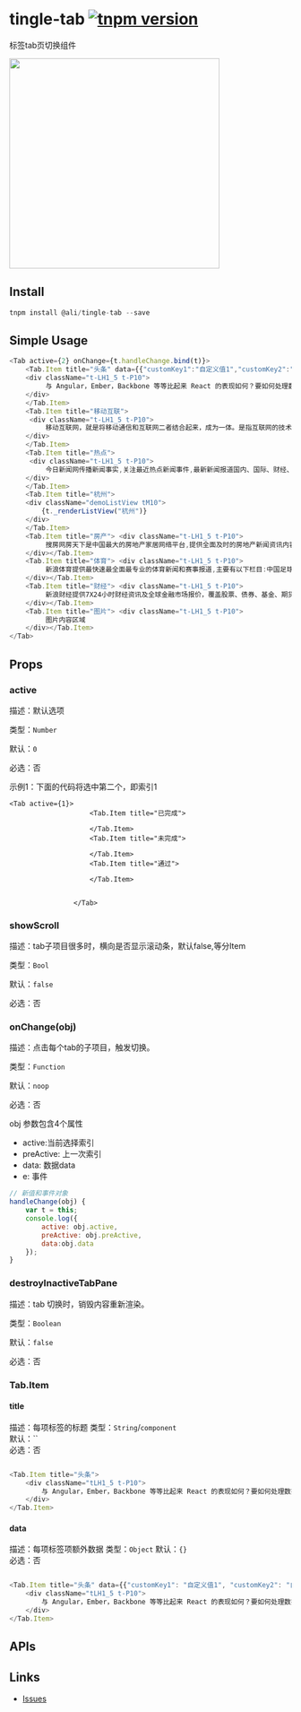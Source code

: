# tingle-tab [![tnpm version](http://web.npm.alibaba-inc.com/badge/v/@ali/tingle-tab.svg?style=flat-square)](http://web.npm.alibaba-inc.com/package/@ali/tingle-tab) 

标签tab页切换组件

<img src="https://img.alicdn.com/tps/TB1BDZlJFXXXXcYXVXXXXXXXXXX-389-651.png" width="375"/>

## Install

```js
tnpm install @ali/tingle-tab --save
```

## Simple Usage

```javascript
<Tab active={2} onChange={t.handleChange.bind(t)}>
    <Tab.Item title="头条" data={{"customKey1":"自定义值1","customKey2":"自定义值2"}}>
    <div className="t-LH1_5 t-P10">
         与 Angular，Ember，Backbone 等等比起来 React 的表现如何？要如何处理数据？要如何连接服务器？JSX 到底是什么？“组件”又是如何定义的？
    </div>
    </Tab.Item>
    <Tab.Item title="移动互联">
     <div className="t-LH1_5 t-P10">
         移动互联网，就是将移动通信和互联网二者结合起来，成为一体。是指互联网的技术、平台、商业模式和应用与移动通信技术结合并实践的活动的总称。4G时代的开启以及移动终端设备的凸显必将为移动互联网的发展注入巨大的能量，2014年移动互联网...
    </div>
    </Tab.Item>
    <Tab.Item title="热点">
     <div className="t-LH1_5 t-P10">
         今日新闻网传播新闻事实,关注最近热点新闻事件,最新新闻报道国内、国际、财经、房产、娱乐、体育、消费、数码科技等新闻消息,今日关注探寻热点新闻事件真相,对今日关注...
    </div>
    </Tab.Item>
    <Tab.Item title="杭州">
    <div className="demoListView tM10">
        {t._renderListView("杭州")}
    </div>
    </Tab.Item>
    <Tab.Item title="房产"> <div className="t-LH1_5 t-P10">
         搜房网房天下是中国最大的房地产家居网络平台,提供全面及时的房地产新闻资讯内容,为所有楼盘提供网上浏览、业主论坛和社区网站,房地产精英人物个人主页,是国内房地产
    </div></Tab.Item>
    <Tab.Item title="体育"> <div className="t-LH1_5 t-P10">
         新浪体育提供最快速最全面最专业的体育新闻和赛事报道,主要有以下栏目:中国足球、国际足球、篮球、NBA、综合体育、奥运、F1、网球、高尔夫、棋牌、彩票、视频、图片
    </div></Tab.Item>
    <Tab.Item title="财经"> <div className="t-LH1_5 t-P10">
         新浪财经提供7X24小时财经资讯及全球金融市场报价，覆盖股票、债券、基金、期货、信托、理财、管理等多种面向个人和企业的服务
    </div></Tab.Item>
    <Tab.Item title="图片"> <div className="t-LH1_5 t-P10">
         图片内容区域
    </div></Tab.Item>
</Tab>
```

## Props

### active

描述：默认选项

类型：`Number`  

默认：`0`  

必选：否


示例1：下面的代码将选中第二个，即索引1

```
<Tab active={1}>
                    <Tab.Item title="已完成">
                        
                    </Tab.Item>
                    <Tab.Item title="未完成">

                    </Tab.Item>
                    <Tab.Item title="通过">

                    </Tab.Item>


                </Tab>
```

### showScroll

描述：tab子项目很多时，横向是否显示滚动条，默认false,等分Item

类型：`Bool`  

默认：`false`  

必选：否

### onChange(obj)

描述：点击每个tab的子项目，触发切换。

类型：`Function`  

默认：`noop`  

必选：否

obj 参数包含4个属性

* active:当前选择索引
* preActive: 上一次索引
* data: 数据data
* e: 事件

```javascript
// 新值和事件对象
handleChange(obj) {
    var t = this;
    console.log({
        active: obj.active,
        preActive: obj.preActive,
        data:obj.data
    });
}
```

### destroyInactiveTabPane

描述：tab 切换时，销毁内容重新渲染。

类型：`Boolean`  

默认：`false`  

必选：否


### Tab.Item

#### title

描述：每项标签的标题
类型：`String`/`component`    
默认：``  
必选：否

```javascript

<Tab.Item title="头条">
    <div className="tLH1_5 t-P10">
        与 Angular，Ember，Backbone 等等比起来 React 的表现如何？要如何处理数据？要如何连接服务器？JSX 到底是什么？“组件”又是如何定义的？
    </div>
</Tab.Item>
```


#### data

描述：每项标签项额外数据
类型：`Object`
默认：`{}`  
必选：否


```javascript

<Tab.Item title="头条" data={{"customKey1": "自定义值1", "customKey2": "自定义值2"}}>
    <div className="tLH1_5 t-P10">
        与 Angular，Ember，Backbone 等等比起来 React 的表现如何？要如何处理数据？要如何连接服务器？JSX 到底是什么？“组件”又是如何定义的？
    </div>
</Tab.Item>
```
## APIs

## Links

- [Issues](http://gitlab.alibaba-inc.com/tingle-ui/tingle-tab/issues)

